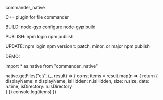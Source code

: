 commander_native

C++ plugin for file commander

BUILD:
node-gyp configure
node-gyp build

PUBLISH:
npm login
npm publish

UPDATE:
npm login
npm version <t>
t: patch, minor, or major
npm publish

DEMO:

import * as native from "commander_native"

native.getFiles("c:\\", (_, result) => {
    const items = result.map(n => {
        return {
            displayName: n.displayName,
            isHidden: n.isHidden,
            size: n.size,
            date: n.time,
            isDirectory: n.isDirectory                                              
        }
    })
    console.log(items)
})